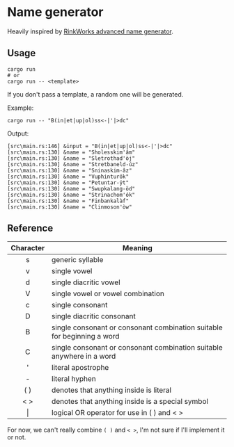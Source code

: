 # Name generator

Heavily inspired by [RinkWorks advanced name generator](http://www.rinkworks.com/namegen/).

## Usage

```
cargo run
# or
cargo run -- <template>
```

If you don't pass a template, a random one will be generated.

Example:
```
cargo run -- "B(in|et|up|ol)ss<-|'|>dc"
```

Output:
```
[src\main.rs:146] &input = "B(in|et|up|ol)ss<-|'|>dc"
[src\main.rs:130] &name = "Sholesskim'âm"
[src\main.rs:130] &name = "Sletrothad'òj"
[src\main.rs:130] &name = "Stretbaneld-úz"
[src\main.rs:130] &name = "Sninaskim-âz"
[src\main.rs:130] &name = "Vuphinturök"
[src\main.rs:130] &name = "Petuntar-ŷt"
[src\main.rs:130] &name = "Swupkalang-öd"
[src\main.rs:130] &name = "Strinachom'ók"
[src\main.rs:130] &name = "Finbankalàf"
[src\main.rs:130] &name = "Clinmoson'òw"
```

## Reference

| Character | Meaning |
| :---: | --- |
|s|	generic syllable|
|v|	single vowel|
|d| single diacritic vowel|
|V|	single vowel or vowel combination|
|c|	single consonant|
|D| single diacritic consonant|
|B|	single consonant or consonant combination suitable for beginning a word|
|C|	single consonant or consonant combination suitable anywhere in a word|
|'|	literal apostrophe|
|-|	literal hyphen|
|( )|	denotes that anything inside is literal|
|< >|	denotes that anything inside is a special symbol|
| \| |	logical OR operator for use in ( ) and < >|

For now, we can't really combine `( )` and `< >`, I'm not sure if I'll implement it or not.
